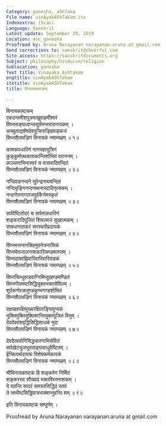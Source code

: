 ```yaml
---
Category: ganesha, aShTaka
File name: vinAyakAShTakam.itx
Indexextra: (Scan)
Language: Sanskrit
Latest update: September 29, 2019
Location: doc_ganesha
Proofread by: Aruna Narayanan narayanan.aruna at gmail.com
Send corrections to: sanskrit@cheerful.com
Site access: https://sanskritdocuments.org
Subject: philosophy/hinduism/religion
Sublocation: ganesha
Text title: Vinayaka Ashtakam
engtitle: vinAyakAShTakam
itxtitle: vinAyakAShTakam
title: विनायकाष्टकम्

---
```

  
 विनायकाष्टकम्   
एकदन्तमीशपुत्रमाखुवाहमीश्वरं  
     विघ्नसङ्घध्वान्तसूर्यमन्तरायनायकम् ।  
अच्युताद्यशेषदेवपूजिताङ्घ्रिपङ्कजं  
     विघ्नशैलवज्रिणं विनायकं नमाम्यहम् ॥ १॥  
  
कामरूपधारिणं नागयज्ञसूत्रिणं  
     कुङ्कुमोत्थकायकान्तिशोभितं वराननम् ।  
काञ्चनाभिभास्वरं च वासवादिवन्दितं  
     विघ्नशैलवज्रिणं विनायकं नमाम्यहम् ॥ २॥  
  
नन्दिवाहनन्दने सुरेन्द्रनाथवन्दितं  
     नन्दिभृङ्गिनन्दनाथनारदादिनृत्यकम् ।  
नन्दगोपनागराजपूर्वकैर्नमस्कृतं  
     विघ्नशैलवज्रिणं विनायकं नमाम्यहम् ॥ ३॥  
  
सर्पवेष्टितोदरं च सर्पमालधारिणं  
     शङ्करादिपूजितं शिवात्मजं सुखात्मकम् ।  
सावधानताकरं सरस्वतीप्रदायकं  
     विघ्नशैलवज्रिणं विनायकं नमाम्यहम् ॥ ४॥  
  
विघ्नमत्तनागसिंहमुग्रनेत्रनासिकं  
     विघ्नमेघजालनाशकारिचण्डमारुतम् ।  
विघ्नदाववह्निवारिवारिवारिवाहकं  
     विघ्नशैलवज्रिणं विनायकं नमाम्यहम् ॥ ५॥  
  
विघ्नसिन्धुवाडवाग्निमिन्दुखण्डमण्डितं  
     विघ्नगोपमष्टसिद्धियुक्तभक्तसेवितम् ।  
शूर्पकर्णवक्रतुण्डकुम्भगण्डशोभितं  
     विघ्नशैलवज्रिणं विनायकं नमाम्यहम् ॥ ६॥  
  
दक्षयक्षपक्षिमुख्यरक्षिताङ्घियुग्मकं  
     भुक्तिमुक्तियुक्तिशान्तियुक्तपूजितं विभुम् ।  
देवदेववंशवृद्धिसिद्धिसाधकं मुदा  
     विघ्नशैलवज्रिणं विनायकं नमाम्यहम् ॥ ७॥  
  
देवदैत्ययोगिसिद्धचारणाभिसेवितं  
     सर्पखेटभूजभूतसङ्घसाधुवेष्टितम् ।  
ईप्सितार्थदायकं विशेषकर्मकारकं  
     विघ्नशैलवज्रिणं विनायकं नमाम्यहम् ॥ ८॥  
  
श्रीविनायकाष्टकं हि शङ्करेण निर्मितं  
     शङ्करस्य सौख्यदं भक्तविघ्ननाशकम् ।  
ये पठन्ति सादरं समस्तसिद्धिदं स्तवं  
     ते त्वभीष्टसिद्धिपात्रभावमाप्नुवन्ति शम् ॥ ९॥  
  
इति विनायकाष्टकं सम्पूर्णम् ।  
  
  
Proofread by Aruna Narayanan narayanan.aruna at  gmail.com  
  
